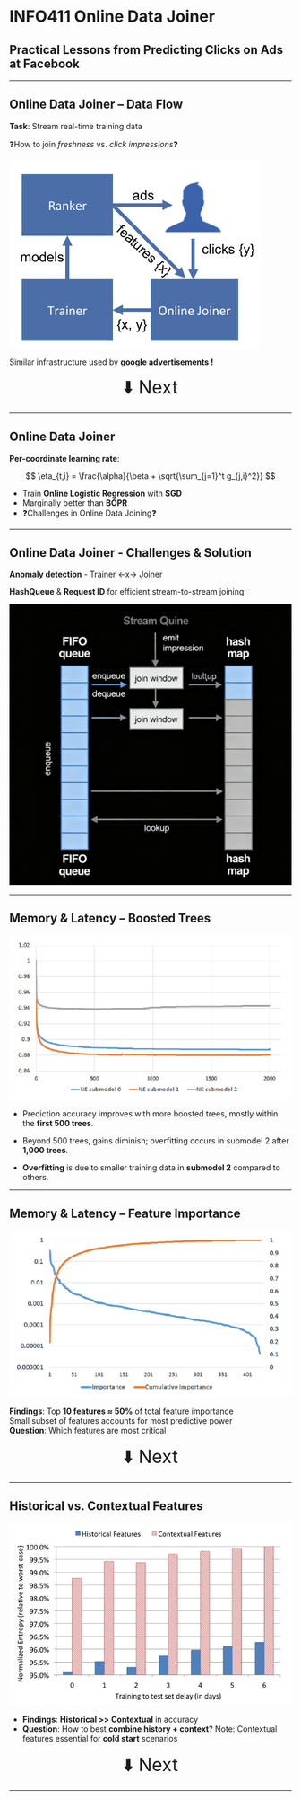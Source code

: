# INFO411 Online Data Joiner
## Practical Lessons from Predicting Clicks on Ads at Facebook

---

## Online Data Joiner – Data Flow

**Task**: Stream real-time training data

❓How to join *freshness* vs. *click impressions*❓

![Online Joiner Flow](images/OnlineJoinerFlow.png)

Similar infrastructure used by **google advertisements !**

<div style="text-align: center; margin-top: 0.5rem;">
<a href="#memory-trees" style="font-size: 2rem; text-decoration: none;">⬇️ Next</a>
</div>

---

## Online Data Joiner

**Per-coordinate learning rate**:

$$
\eta_{t,i} = \frac{\alpha}{\beta + \sqrt{\sum_{j=1}^t g_{j,i}^2}} 
$$

- Train **Online Logistic Regression** with **SGD**
- Marginally better than **BOPR**
- ❓Challenges in Online Data Joining❓

---

## Online Data Joiner - Challenges & Solution

**Anomaly detection** - Trainer <-x-> Joiner

**HashQueue** & **Request ID** for efficient stream-to-stream joining.

![alt text](images/generated-image.png)

---

## Memory & Latency – Boosted Trees

![Feature Importance vs Cumulative](images/BoostingSubmodelvsNE.png)

- Prediction accuracy improves with more boosted trees, mostly within the **first 500 trees**.

- Beyond 500 trees, gains diminish; overfitting occurs in submodel 2 after **1,000 trees**.

- **Overfitting** is due to smaller training data in **submodel 2** compared to others.

---

## Memory & Latency – Feature Importance

<div id="memory-features">

![Feature Importance vs Cumulative](images/ImportanceVsCummulativeImp.png)

**Findings**:
Top **10 features ≈ 50%** of total feature importance  
Small subset of features accounts for most predictive power  
**Question**: Which features are most critical

<div style="text-align: center; margin-top: 1rem;">
<a href="#historical-context" style="font-size: 2rem; text-decoration: none;">⬇️ Next</a>
</div>

</div>

---

## Historical vs. Contextual Features
<div id="historical-context">

![Feature Importance vs Cumulative](images/HistoricalvsContextual.png)

- **Findings**: **Historical >> Contextual** in accuracy   
- **Question**: How to best **combine history + context**?
Note: Contextual features essential for **cold start** scenarios

<div style="text-align: center; margin-top: 1rem;">
<a href="#massive-approach" style="font-size: 2rem; text-decoration: none;">⬇️ Next</a>
</div>

---